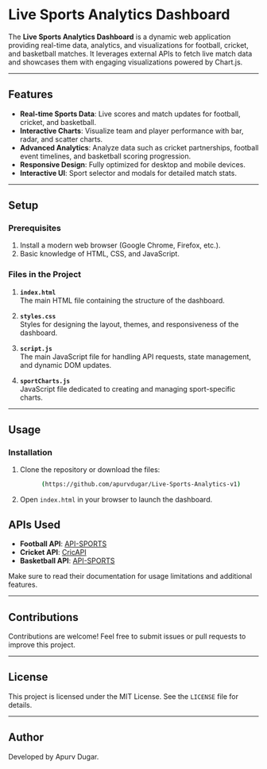 # Live Sports Analytics Dashboard

The **Live Sports Analytics Dashboard** is a dynamic web application providing real-time data, analytics, and visualizations for football, cricket, and basketball matches. It leverages external APIs to fetch live match data and showcases them with engaging visualizations powered by Chart.js.

---

## Features

- **Real-time Sports Data**: Live scores and match updates for football, cricket, and basketball.
- **Interactive Charts**: Visualize team and player performance with bar, radar, and scatter charts.
- **Advanced Analytics**: Analyze data such as cricket partnerships, football event timelines, and basketball scoring progression.
- **Responsive Design**: Fully optimized for desktop and mobile devices.
- **Interactive UI**: Sport selector and modals for detailed match stats.

---

## Setup

### Prerequisites

1. Install a modern web browser (Google Chrome, Firefox, etc.).
2. Basic knowledge of HTML, CSS, and JavaScript.

### Files in the Project

1. **`index.html`**  
   The main HTML file containing the structure of the dashboard.
   
2. **`styles.css`**  
   Styles for designing the layout, themes, and responsiveness of the dashboard.
   
3. **`script.js`**  
   The main JavaScript file for handling API requests, state management, and dynamic DOM updates.
   
4. **`sportCharts.js`**  
   JavaScript file dedicated to creating and managing sport-specific charts.

---

## Usage

### Installation

1. Clone the repository or download the files:
   ```bash
         (https://github.com/apurvdugar/Live-Sports-Analytics-v1)
   ```
2. Open `index.html` in your browser to launch the dashboard.

## APIs Used

- **Football API**: [API-SPORTS](https://api-sports.io)  
- **Cricket API**: [CricAPI](https://cricapi.com)  
- **Basketball API**: [API-SPORTS](https://api-sports.io)  

Make sure to read their documentation for usage limitations and additional features.

---

## Contributions

Contributions are welcome! Feel free to submit issues or pull requests to improve this project.

---

## License

This project is licensed under the MIT License. See the `LICENSE` file for details.

---

## Author

Developed by Apurv Dugar.

